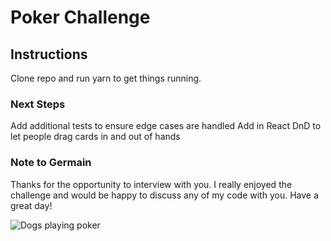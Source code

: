 # Poker Challenge

## Instructions

Clone repo and run yarn to get things running.

### Next Steps

Add additional tests to ensure edge cases are handled
Add in React DnD to let people drag cards in and out of hands

### Note to Germain

Thanks for the opportunity to interview with you. I really enjoyed the challenge and would be happy to discuss any of my code with you. Have a great day!

![Dogs playing poker](https://www.google.com/url?sa=i&source=images&cd=&cad=rja&uact=8&ved=2ahUKEwiVj8rozpviAhUOkRQKHRczCW8QjRx6BAgBEAU&url=https%3A%2F%2Fwww.artsy.net%2Farticle%2Fartsy-editorial-painting-dogs-playing-poker-endured-100-years&psig=AOvVaw3pCP8HiI91foT8PtlvWrmp&ust=1557943729421041)
